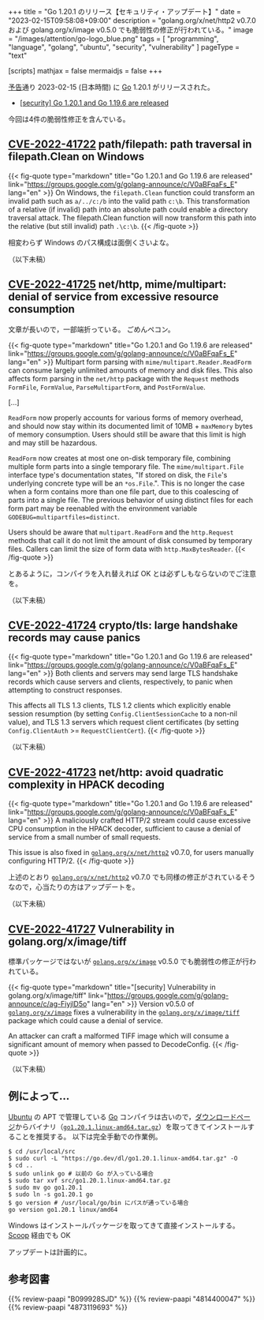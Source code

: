 +++
title = "Go 1.20.1 のリリース【セキュリティ・アップデート】"
date =  "2023-02-15T09:58:08+09:00"
description = "golang.org/x/net/http2 v0.7.0 および golang.org/x/image v0.5.0 でも脆弱性の修正が行われている。"
image = "/images/attention/go-logo_blue.png"
tags  = [ "programming", "language", "golang", "ubuntu", "security", "vulnerability" ]
pageType = "text"

[scripts]
  mathjax = false
  mermaidjs = false
+++

[予告](https://groups.google.com/g/golang-announce/c/2zqu2BOnpP8 "[security] Go 1.20.1 and Go 1.19.6 pre-announcement")通り 2023-02-15 (日本時間) に [Go] 1.20.1 がリリースされた。

- [[security] Go 1.20.1 and Go 1.19.6 are released](https://groups.google.com/g/golang-announce/c/V0aBFqaFs_E)

今回は4件の脆弱性修正を含んでいる。

## [CVE-2022-41722] path/filepath: path traversal in filepath.Clean on Windows

{{< fig-quote type="markdown" title="Go 1.20.1 and Go 1.19.6 are released" link="https://groups.google.com/g/golang-announce/c/V0aBFqaFs_E" lang="en" >}}
On Windows, the `filepath.Clean` function could transform an invalid path such as `a/../c:/b` into the valid path `c:\b`. This transformation of a relative (if invalid) path into an absolute path could enable a directory traversal attack. The filepath.Clean function will now transform this path into the relative (but still invalid) path `.\c:\b`.
{{< /fig-quote >}}

相変わらず Windows のパス構成は面倒くさいよな。

（以下未稿）

## [CVE-2022-41725] net/http, mime/multipart: denial of service from excessive resource consumption

文章が長いので，一部端折っている。
ごめんペコン。

{{< fig-quote type="markdown" title="Go 1.20.1 and Go 1.19.6 are released" link="https://groups.google.com/g/golang-announce/c/V0aBFqaFs_E" lang="en" >}}
Multipart form parsing with `mime/multipart.Reader.ReadForm` can consume largely unlimited amounts of memory and disk files. This also affects form parsing in the `net/http` package with the `Request` methods `FormFile`, `FormValue`, `ParseMultipartForm`, and `PostFormValue`.

[...]

`ReadForm` now properly accounts for various forms of memory overhead, and should now stay within its documented limit of 10MB + `maxMemory` bytes of memory consumption. Users should still be aware that this limit is high and may still be hazardous.

`ReadForm` now creates at most one on-disk temporary file, combining multiple form parts into a single temporary file. The `mime/multipart.File` interface type's documentation states, "If stored on disk, the `File`'s underlying concrete type will be an `*os.File`.". This is no longer the case when a form contains more than one file part, due to this coalescing of parts into a single file. The previous behavior of using distinct files for each form part may be reenabled with the environment variable `GODEBUG=multipartfiles=distinct`.

Users should be aware that `multipart.ReadForm` and the `http.Request` methods that call it do not limit the amount of disk consumed by temporary files. Callers can limit the size of form data with `http.MaxBytesReader`.
{{< /fig-quote >}}

とあるように，コンパイラを入れ替えれば OK とは必ずしもならないのでご注意を。

（以下未稿）

## [CVE-2022-41724] crypto/tls: large handshake records may cause panics

{{< fig-quote type="markdown" title="Go 1.20.1 and Go 1.19.6 are released" link="https://groups.google.com/g/golang-announce/c/V0aBFqaFs_E" lang="en" >}}
Both clients and servers may send large TLS handshake records which cause servers and clients, respectively, to panic when attempting to construct responses.

This affects all TLS 1.3 clients, TLS 1.2 clients which explicitly enable session resumption (by setting `Config.ClientSessionCache` to a non-nil value), and TLS 1.3 servers which request client certificates (by setting `Config.ClientAuth` >= `RequestClientCert`).
{{< /fig-quote >}}

（以下未稿）

## [CVE-2022-41723] net/http: avoid quadratic complexity in HPACK decoding

{{< fig-quote type="markdown" title="Go 1.20.1 and Go 1.19.6 are released" link="https://groups.google.com/g/golang-announce/c/V0aBFqaFs_E" lang="en" >}}
A maliciously crafted HTTP/2 stream could cause excessive CPU consumption in the HPACK decoder, sufficient to cause a denial of service from a small number of small requests.

This issue is also fixed in [`golang.org/x/net/http2`](http://golang.org/x/net/http2) v0.7.0, for users manually configuring HTTP/2.
{{< /fig-quote >}}

上述のとおり [`golang.org/x/net/http2`](http://golang.org/x/net/http2) v0.7.0 でも同様の修正がされているそうなので，心当たりの方はアップデートを。

（以下未稿）

## [CVE-2022-41727] Vulnerability in golang.org/x/image/tiff

標準パッケージではないが [`golang.org/x/image`](http://golang.org/x/image) v0.5.0 でも脆弱性の修正が行われている。

{{< fig-quote type="markdown" title="[security] Vulnerability in golang.org/x/image/tiff" link="https://groups.google.com/g/golang-announce/c/ag-FiyjlD5o" lang="en" >}}
Version v0.5.0 of [`golang.org/x/image`](http://golang.org/x/image) fixes a vulnerability in the [`golang.org/x/image/tiff`](http://golang.org/x/image/tiff) package which could cause a denial of service.

An attacker can craft a malformed TIFF image which will consume a significant amount of memory when passed to DecodeConfig.
{{< /fig-quote >}}

（以下未稿）


## 例によって...

[Ubuntu] の APT で管理している [Go] コンパイラは古いので，[ダウンロードページ](https://go.dev/dl/ "Downloads - go.dev")からバイナリ（[`go1.20.1.linux-amd64.tar.gz`](https://go.dev/dl/go1.20.1.linux-amd64.tar.gz)）を取ってきてインストールすることを推奨する。
以下は完全手動での作業例。

```text
$ cd /usr/local/src
$ sudo curl -L "https://go.dev/dl/go1.20.1.linux-amd64.tar.gz" -O
$ cd ..
$ sudo unlink go # 以前の Go が入っている場合
$ sudo tar xvf src/go1.20.1.linux-amd64.tar.gz
$ sudo mv go go1.20.1
$ sudo ln -s go1.20.1 go
$ go version # /usr/local/go/bin にパスが通っている場合
go version go1.20.1 linux/amd64
```

Windows はインストールパッケージを取ってきて直接インストールする。
[Scoop] 経由でも OK

アップデートは計画的に。

[Go]: https://go.dev/
[Ubuntu]: https://www.ubuntu.com/ "The leading operating system for PCs, IoT devices, servers and the cloud | Ubuntu"
[Scoop]: https://scoop.sh/
[CVE-2022-41722]: https://nvd.nist.gov/vuln/detail/CVE-2022-41722
[CVE-2022-41725]: https://nvd.nist.gov/vuln/detail/CVE-2022-41725
[CVE-2022-41724]: https://nvd.nist.gov/vuln/detail/CVE-2022-41724
[CVE-2022-41723]: https://nvd.nist.gov/vuln/detail/CVE-2022-41723
[CVE-2022-41727]: https://nvd.nist.gov/vuln/detail/CVE-2022-41727

## 参考図書

{{% review-paapi "B099928SJD" %}} <!-- プログラミング言語Go -->
{{% review-paapi "4814400047" %}} <!-- 初めてのGo言語 -->
{{% review-paapi "4873119693" %}} <!-- 実用 Go 言語 -->
